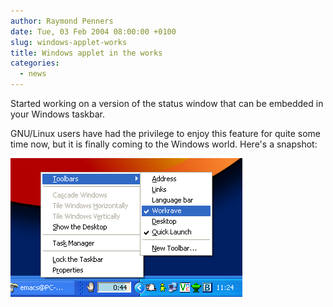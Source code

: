 ```yaml
---
author: Raymond Penners
date: Tue, 03 Feb 2004 08:00:00 +0100
slug: windows-applet-works
title: Windows applet in the works
categories:
  - news
---
```

Started working on a version of the status window that can be embedded in your
Windows taskbar.
<!--more-->

GNU/Linux users have had the privilege to enjoy this feature for quite some time
now, but it is finally coming to the Windows world. Here's a snapshot:

![](workrave-applet.png)
